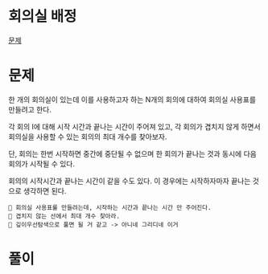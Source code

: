 



회의실 배정
===

[문제](https://www.acmicpc.net/problem/1931)

# 문제
한 개의 회의실이 있는데 이를 사용하고자 하는 N개의 회의에 대하여 회의실 사용표를 만들려고 한다. 

각 회의 I에 대해 시작 시간과 끝나는 시간이 주어져 있고, 
각 회의가 겹치지 않게 하면서 회의실을 사용할 수 있는 회의의 최대 개수를 찾아보자. 

단, 회의는 한번 시작하면 중간에 중단될 수 없으며 
한 회의가 끝나는 것과 동시에 다음 회의가 시작될 수 있다. 

회의의 시작시간과 끝나는 시간이 같을 수도 있다. 
이 경우에는 시작하자마자 끝나는 것으로 생각하면 된다.

```
📌 회의실 사용표룰 만들려는데, 시작하는 시간과 끝나는 시간 만 주어진다.
📌 겹치지 않는 선에서 최대 개수 찾아라.
📌 깊이우선탐색으로 풀면 될 거 같고 -> 아니네 그리디네 이거
```

# 풀이
